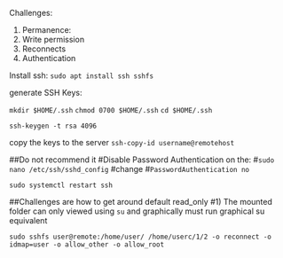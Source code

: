 Challenges:

1. Permanence:
2. Write permission
3. Reconnects 
4. Authentication


Install ssh:
`sudo apt install ssh sshfs`

generate SSH Keys:

`mkdir $HOME/.ssh`
`chmod 0700 $HOME/.ssh`
`cd $HOME/.ssh`


`ssh-keygen -t rsa 4096`

copy the keys to the server
`ssh-copy-id username@remotehost`



##Do not recommend it
#Disable Password Authentication on the:
#`sudo nano /etc/ssh/sshd_config`
#change 
#`PasswordAuthentication no`

`sudo systemctl restart ssh`

##Challenges are how to get around default read_only
#1) The mounted folder can only viewed using `su` and graphically must run graphical su equivalent

`sudo sshfs user@remote:/home/user/ /home/userc/1/2 -o reconnect -o idmap=user -o allow_other -o allow_root`
